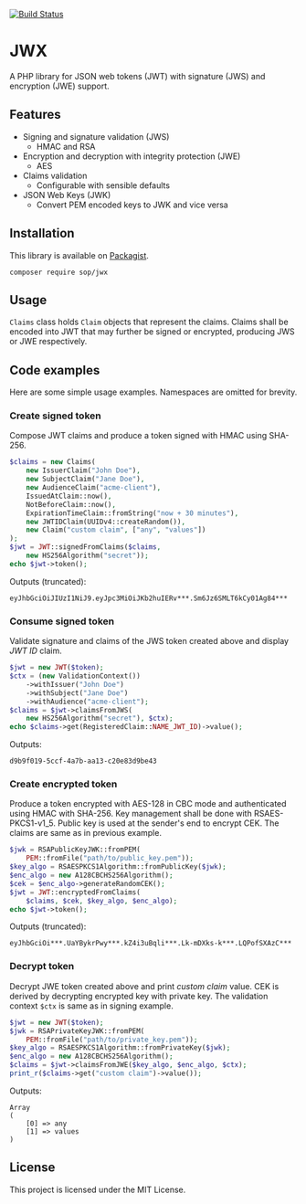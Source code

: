 [![Build Status](https://travis-ci.org/sop/jwx.svg?branch=master)](https://travis-ci.org/sop/jwx)

# JWX
A PHP library for JSON web tokens (JWT) with signature (JWS)
and encryption (JWE) support.

## Features
* Signing and signature validation (JWS)
    * HMAC and RSA
* Encryption and decryption with integrity protection (JWE)
    * AES
* Claims validation
    * Configurable with sensible defaults
* JSON Web Keys (JWK)
    * Convert PEM encoded keys to JWK and vice versa

## Installation
This library is available on
[Packagist](https://packagist.org/packages/sop/jwx).

    composer require sop/jwx

## Usage
`Claims` class holds `Claim` objects that represent the claims. Claims shall be encoded into JWT that may further be signed or encrypted, producing JWS or JWE respectively.

## Code examples
Here are some simple usage examples. Namespaces are omitted for brevity.

### Create signed token
Compose JWT claims and produce a token signed with HMAC using SHA-256.

```php
$claims = new Claims(
    new IssuerClaim("John Doe"),
    new SubjectClaim("Jane Doe"),
    new AudienceClaim("acme-client"),
    IssuedAtClaim::now(),
    NotBeforeClaim::now(),
    ExpirationTimeClaim::fromString("now + 30 minutes"),
    new JWTIDClaim(UUIDv4::createRandom()),
    new Claim("custom claim", ["any", "values"])
);
$jwt = JWT::signedFromClaims($claims,
    new HS256Algorithm("secret"));
echo $jwt->token();
```

Outputs (truncated):

    eyJhbGciOiJIUzI1NiJ9.eyJpc3MiOiJKb2huIERv***.Sm6Jz6SMLT6kCy01Ag84***

### Consume signed token
Validate signature and claims of the JWS token created above
and display *JWT ID* claim.

```php
$jwt = new JWT($token);
$ctx = (new ValidationContext())
    ->withIssuer("John Doe")
    ->withSubject("Jane Doe")
    ->withAudience("acme-client");
$claims = $jwt->claimsFromJWS(
    new HS256Algorithm("secret"), $ctx);
echo $claims->get(RegisteredClaim::NAME_JWT_ID)->value();
```

Outputs:

    d9b9f019-5ccf-4a7b-aa13-c20e83d9be43

### Create encrypted token
Produce a token encrypted with AES-128 in CBC mode and authenticated
using HMAC with SHA-256.
Key management shall be done with RSAES-PKCS1-v1_5.
Public key is used at the sender's end to encrypt CEK.
The claims are same as in previous example.

```php
$jwk = RSAPublicKeyJWK::fromPEM(
	PEM::fromFile("path/to/public_key.pem"));
$key_algo = RSAESPKCS1Algorithm::fromPublicKey($jwk);
$enc_algo = new A128CBCHS256Algorithm();
$cek = $enc_algo->generateRandomCEK();
$jwt = JWT::encryptedFromClaims(
    $claims, $cek, $key_algo, $enc_algo);
echo $jwt->token();
```

Outputs (truncated):

    eyJhbGciOi***.UaYBykrPwy***.kZ4i3uBqli***.Lk-mDXks-k***.LQPofSXAzC***

### Decrypt token
Decrypt JWE token created above and print *custom claim* value.
CEK is derived by decrypting encrypted key with private key.
The validation context `$ctx` is same as in signing example.

```php
$jwt = new JWT($token);
$jwk = RSAPrivateKeyJWK::fromPEM(
    PEM::fromFile("path/to/private_key.pem"));
$key_algo = RSAESPKCS1Algorithm::fromPrivateKey($jwk);
$enc_algo = new A128CBCHS256Algorithm();
$claims = $jwt->claimsFromJWE($key_algo, $enc_algo, $ctx);
print_r($claims->get("custom claim")->value());
```

Outputs:

```
Array
(
    [0] => any
    [1] => values
)
```

## License
This project is licensed under the MIT License.

